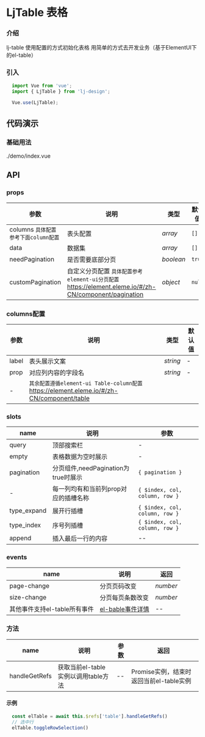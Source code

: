 # LjTable 表格

### 介绍
lj-table 使用配置的方式初始化表格 用简单的方式去开发业务（基于ElementUI下的el-table）
### 引入

```js
  import Vue from 'vue';
  import { LjTable } from 'lj-design';
  
  Vue.use(LjTable);
```

## 代码演示

### 基础用法

<demo-code>./demo/index.vue</demo-code>

## API

### props

| 参数 | 说明 | 类型 |  默认值 |
|------|------|-----|---------|
| columns `具体配置参考下面column配置` | 表头配置 | _array_ | `[]` |
| data | 数据集 | _array_ | `[]` |
| needPagination | 是否需要底部分页 | _boolean_ | `true` |
| customPagination | 自定义分页配置 `具体配置参考element-ui分页配置` <https://element.eleme.io/#/zh-CN/component/pagination> | _object_ | `null` |

### columns配置

| 参数 | 说明 | 类型 |  默认值 |
|------|------|-----|---------|
| label | 表头展示文案 | _string_ | - |
| prop | 对应列内容的字段名 | _string_ | - |
| - | `其余配置遵循element-ui Table-column配置`  <https://element.eleme.io/#/zh-CN/component/table> |

### slots

| name | 说明 | 参数 |
|------|------|-----|
| query | 顶部搜索栏 | - |
| empty | 表格数据为空时展示 | - |
| pagination | 分页组件,needPagination为true时展示 | `{ pagination }` |
| - | 每一列均有和当前列prop对应的插槽名称 | `{ $index, col, column, row }` |
| type_expand | 展开行插槽 | `{ $index, col, column, row }` |
| type_index | 序号列插槽 | `{ $index, col, column, row }` |
| append | 插入最后一行的内容 | -- |


### events

| name | 说明 |  返回  |
|------|------|--------|
| page-change | 分页页码改变 | _number_ |
| size-change | 分页每页条数改变 | _number_ |
| 其他事件支持el-table所有事件 | [el-bable事件详情](https://element.eleme.io/2.15/#/zh-CN/component/table#table-events) | -- |

### 方法

| name | 说明 | 参数 |  返回  |
|------|------|-----|--------|
| handleGetRefs | 获取当前el-table实例以调用table方法 | -- | Promise实例，结束时返回当前el-table实例 |

#### 示例

```javascript
  const elTable = await this.$refs['table'].handleGetRefs()
  // 选中行
  elTable.toggleRowSelection()
```
